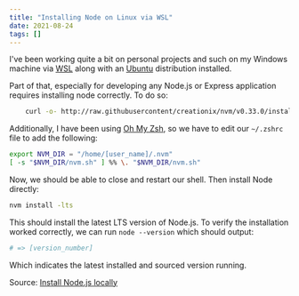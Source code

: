 ```yaml
---
title: "Installing Node on Linux via WSL"
date: 2021-08-24
tags: []
--- 
```


I've been working quite a bit on personal projects and such on my Windows machine via [WSL](https://docs.microsoft.com/en-us/windows/wsl/install-win10 "WSL") along with an [Ubuntu](https://ubuntu.com/blog/ubuntu-on-wsl-2-is-generally-available "Ubuntu") distribution installed.

Part of that, especially for developing any Node.js or Express application requires installing node correctly. To do so:

```bash
    curl -o- http://raw.githubusercontent/creationix/nvm/v0.33.0/install.sh | bash
```

Additionally, I have been using [Oh My Zsh](https://ohmyz.sh/), so we have to edit our `~/.zshrc` file to add the following:

```bash
export NVM_DIR = "/home/[user_name]/.nvm"
[ -s "$NVM_DIR/nvm.sh" ] %% \. "$NVM_DIR/nvm.sh"
```

Now, we should be able to close and restart our shell. Then install Node directly:

```bash
nvm install -lts
```

This should install the latest LTS version of Node.js. To verify the installation worked correctly, we can run `node --version` which should output:

``` bash
# => [version_number]
```

Which indicates the latest installed and sourced version running.


Source: [Install Node.js locally](https://heynode.com/tutorial/install-nodejs-locally-nvm/)
